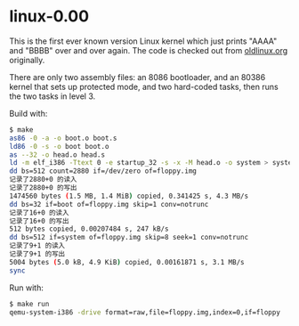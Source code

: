 # linux-0.00

This is the first ever known version Linux kernel which just prints "AAAA" and "BBBB" over and over again. The code is checked out from [oldlinux.org](http://oldlinux.org/) originally.

There are only two assembly files: an 8086 bootloader, and an 80386 kernel that sets up protected mode, and two hard-coded tasks, then runs the two tasks in level 3.

Build with:

```bash
$ make
as86 -0 -a -o boot.o boot.s
ld86 -0 -s -o boot boot.o
as --32 -o head.o head.s
ld -m elf_i386 -Ttext 0 -e startup_32 -s -x -M head.o -o system > system.map
dd bs=512 count=2880 if=/dev/zero of=floppy.img
记录了2880+0 的读入
记录了2880+0 的写出
1474560 bytes (1.5 MB, 1.4 MiB) copied, 0.341425 s, 4.3 MB/s
dd bs=32 if=boot of=floppy.img skip=1 conv=notrunc
记录了16+0 的读入
记录了16+0 的写出
512 bytes copied, 0.00207484 s, 247 kB/s
dd bs=512 if=system of=floppy.img skip=8 seek=1 conv=notrunc
记录了9+1 的读入
记录了9+1 的写出
5004 bytes (5.0 kB, 4.9 KiB) copied, 0.00161871 s, 3.1 MB/s
sync
```

Run with:

```bash
$ make run
qemu-system-i386 -drive format=raw,file=floppy.img,index=0,if=floppy
```
